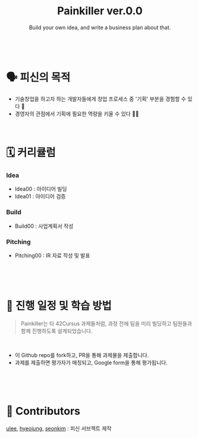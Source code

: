 <h1 align="center">Painkiller ver.0.0</h1>

<p align="center">Build your own idea, and write a business plan about that.</p>
<br/><br/><br/>

# 🗣 피신의 목적
- 기술창업을 하고자 하는 개발자들에게 창업 프로세스 중 '기획' 부분을 경험할 수 있다 🧐
- 경영자의 관점에서 기획에 필요한 역량을 키울 수 있다 💪🏻
<br/><br/><br/>

# 🗓 커리큘럼

### Idea
- Idea00 : 아이디어 빌딩
- Idea01 : 아이디어 검증

### Build
- Build00 : 사업계획서 작성

### Pitching
- Pitching00 : IR 자료 작성 및 발표

<br/><br/><br/>

# 📝 진행 일정 및 학습 방법

> Painkiller는 타 42Cursus 과제들처럼, 과정 전에 팀을 미리 빌딩하고 팀원들과 함께 진행하도록 설계되었습니다.
<br/>

- 이 Github repo를 fork하고, PR을 통해 과제물을 제출합니다.
- 과제를 제출하면 평가자가 매칭되고, Google form을 통해 평가됩니다.

<br/><br/><br/>
# 💌 Contributors
[ulee](https://github.com/usanglee), [hyeojung](https://github.com/Hyeonji-Jung), [seonkim](https://github.com/nfl1ryxditimo12) : 피신 서브젝트 제작

